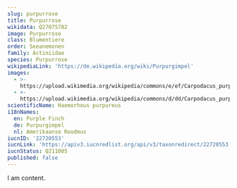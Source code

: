 ```yaml
---
slug: purpurrose
title: Purpurrose
wikidata: Q27075782
image: Purpurrose
class: Blumentiere
order: Seeanemonen
family: Actiniidae
species: Purpurrose
wikipediaLink: 'https://de.wikipedia.org/wiki/Purpurgimpel'
images:
  - >-
    https://upload.wikimedia.org/wikipedia/commons/e/ef/Carpodacus_purpureus_male.jpg
  - >-
    https://upload.wikimedia.org/wikipedia/commons/d/dd/Carpodacus_purpureus_CT4.jpg
scientificName: Haemorhous purpureus
i18nNames:
  en: Purple Finch
  de: Purpurgimpel
  nl: Amerikaanse Roodmus
iucnID: '22720553'
iucnLink: 'https://apiv3.iucnredlist.org/api/v3/taxonredirect/22720553'
iucnStatus: Q211005
published: false
---
```


I am content.
